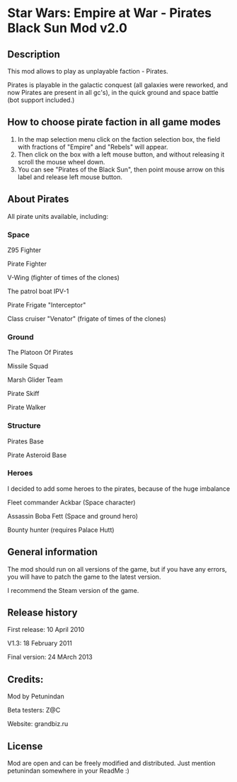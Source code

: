 # Star Wars: Empire at War - Pirates Black Sun Mod v2.0

## Description
This mod allows to play as unplayable faction - Pirates.

Pirates is playable in the galactic conquest (all galaxies were reworked, and now Pirates are present in all gc's), in the quick ground and space battle (bot support included.)

## How to choose pirate faction in all game modes
1) In the map selection menu click on the faction selection box, the field with fractions of "Empire" and "Rebels" will appear.
2) Then click on the box with a left mouse button, and without releasing it scroll the mouse wheel down.
3) You can see "Pirates of the Black Sun", then point mouse arrow on this label and release left mouse button.

## About Pirates
All pirate units available, including:

### Space
Z95 Fighter

Pirate Fighter

V-Wing (fighter of times of the clones)

The patrol boat IPV-1

Pirate Frigate "Interceptor"

Class cruiser "Venator" (frigate of times of the clones)

### Ground
The Platoon Of Pirates

Missile Squad

Marsh Glider Team

Pirate Skiff

Pirate Walker

### Structure
Pirates Base

Pirate Asteroid Base

### Heroes
I decided to add some heroes to the pirates, because of the huge imbalance

Fleet commander Ackbar (Space character)

Assassin Boba Fett (Space and ground hero)

Bounty hunter (requires Palace Hutt)

## General information
The mod should run on all versions of the game, but if you have any errors, you will have to patch the game to the latest version.

I recommend the Steam version of the game.

## Release history
First release: 10 April 2010

V1.3: 18 February 2011

Final version: 24 MArch 2013

## Credits:
Mod by Petunindan

Beta testers: Z@C

Website: grandbiz.ru

## License
Mod are open and can be freely modified and distributed. Just mention petunindan somewhere in your ReadMe :)

